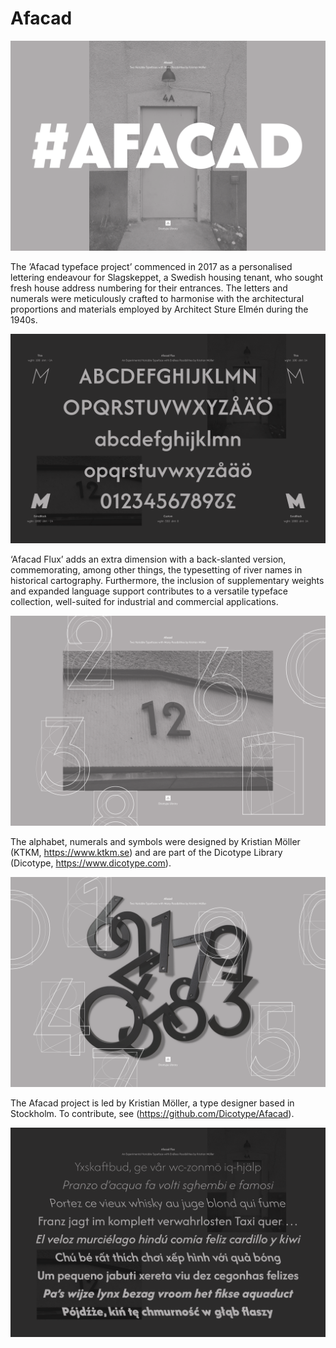 # Afacad
![Afacad Promotion 1](https://github.com/Dicotype/Afacad/blob/main/documents/artwork/afacad_01_artwork.png)

The ’Afacad typeface project’ commenced in 2017 as a personalised lettering endeavour for Slagskeppet, a Swedish housing tenant, who sought fresh house address numbering for their entrances. The letters and numerals were meticulously crafted to harmonise with the architectural proportions and materials employed by Architect Sture Elmén during the 1940s.

![Afacad Flux Promotion 2](https://github.com/Dicotype/Afacad/blob/main/documents/artwork%20flux/afacad_flux_02_artwork.png)

‘Afacad Flux’ adds an extra dimension with a back-slanted version, commemorating, among other things, the typesetting of river names in historical cartography. Furthermore, the inclusion of supplementary weights and expanded language support contributes to a versatile typeface collection, well-suited for industrial and commercial applications.

![Afacad Promotion 3](https://github.com/Dicotype/Afacad/blob/main/documents/artwork/afacad_03_artwork.png)

The alphabet, numerals and symbols were designed by Kristian Möller (KTKM, https://www.ktkm.se) and are part of the Dicotype Library (Dicotype, https://www.dicotype.com).

![Afacad Promotion 4](https://github.com/Dicotype/Afacad/blob/main/documents/artwork/afacad_04_artwork.png)

The Afacad project is led by Kristian Möller, a type designer based in Stockholm. To contribute, see (https://github.com/Dicotype/Afacad).

![Afacad Flux Promotion 4](https://github.com/Dicotype/Afacad/blob/main/documents/artwork%20flux/afacad_flux_04_artwork.png)


